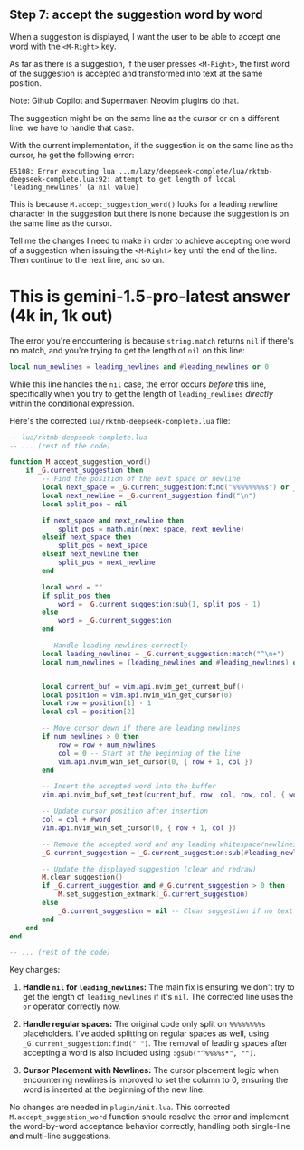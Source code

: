 ## Step 7: accept the suggestion word by word

When a suggestion is displayed, I want the user to be able to accept one word with the `<M-Right>` key.

As far as there is a suggestion, if the user presses `<M-Right>`, 
the first word of the suggestion is accepted and transformed into text at the same position.

Note: Gihub Copilot and Supermaven Neovim plugins do that.

The suggestion might be on the same line as the cursor or on a different line: we have to handle that case.

With the current implementation, if the suggestion is on the same line as the cursor, he get the following error:

```
E5108: Error executing lua ...m/lazy/deepseek-complete/lua/rktmb-deepseek-complete.lua:92: attempt to get length of local 'leading_newlines' (a nil value)
```

This is because `M.accept_suggestion_word()` looks for a leading newline character in the suggestion but there is none because the suggestion is on the same line as the cursor.

Tell me the changes I need to make in order to achieve accepting one word of a suggestion when issuing the `<M-Right>` key until the end of the line. Then continue to the next line, and so on.



# This is gemini-1.5-pro-latest answer (4k in, 1k out)

The error you're encountering is because `string.match` returns `nil` if there's no match, and you're trying to get the length of `nil` on this line:

```lua
local num_newlines = leading_newlines and #leading_newlines or 0
```

While this line handles the `nil` case, the error occurs *before* this line, specifically when you try to get the length of  `leading_newlines`  *directly* within the conditional expression.

Here's the corrected `lua/rktmb-deepseek-complete.lua` file:

```lua
-- lua/rktmb-deepseek-complete.lua
-- ... (rest of the code)

function M.accept_suggestion_word()
    if _G.current_suggestion then
        -- Find the position of the next space or newline
        local next_space = _G.current_suggestion:find("%%%%%%%%s") or _G.current_suggestion:find(" ") -- Also split on normal spaces
        local next_newline = _G.current_suggestion:find("\n")
        local split_pos = nil

        if next_space and next_newline then
            split_pos = math.min(next_space, next_newline)
        elseif next_space then
            split_pos = next_space
        elseif next_newline then
            split_pos = next_newline
        end

        local word = ""
        if split_pos then
            word = _G.current_suggestion:sub(1, split_pos - 1)
        else
            word = _G.current_suggestion
        end

        -- Handle leading newlines correctly
        local leading_newlines = _G.current_suggestion:match("^\n+")
        local num_newlines = (leading_newlines and #leading_newlines) or 0 -- Fix: Get length only if not nil


        local current_buf = vim.api.nvim_get_current_buf()
        local position = vim.api.nvim_win_get_cursor(0)
        local row = position[1] - 1
        local col = position[2]

        -- Move cursor down if there are leading newlines
        if num_newlines > 0 then
            row = row + num_newlines
            col = 0 -- Start at the beginning of the line
            vim.api.nvim_win_set_cursor(0, { row + 1, col })
        end

        -- Insert the accepted word into the buffer
        vim.api.nvim_buf_set_text(current_buf, row, col, row, col, { word })

        -- Update cursor position after insertion
        col = col + #word
        vim.api.nvim_win_set_cursor(0, { row + 1, col })

        -- Remove the accepted word and any leading whitespace/newlines from the suggestion
        _G.current_suggestion = _G.current_suggestion:sub(#leading_newlines + #word + 1):gsub("^%%%%%%%%s*", ""):gsub("^%%%%s*", "") -- Also remove normal spaces

        -- Update the displayed suggestion (clear and redraw)
        M.clear_suggestion()
        if _G.current_suggestion and #_G.current_suggestion > 0 then
            M.set_suggestion_extmark(_G.current_suggestion)
        else
            _G.current_suggestion = nil -- Clear suggestion if no text left
        end
    end
end

-- ... (rest of the code)
```

Key changes:

1. **Handle `nil` for `leading_newlines`:**  The main fix is ensuring we don't try to get the length of `leading_newlines` if it's `nil`.  The corrected line uses the `or` operator correctly now.

2. **Handle regular spaces:** The original code only split on `%%%%%%%%s` placeholders.  I've added splitting on regular spaces as well, using `_G.current_suggestion:find(" ")`.  The removal of leading spaces after accepting a word is also included using `:gsub("^%%%%s*", "")`.

3. **Cursor Placement with Newlines:** The cursor placement logic when encountering newlines is improved to set the column to 0, ensuring the word is inserted at the beginning of the new line.



No changes are needed in `plugin/init.lua`.  This corrected `M.accept_suggestion_word` function should resolve the error and implement the word-by-word acceptance behavior correctly, handling both single-line and multi-line suggestions.
